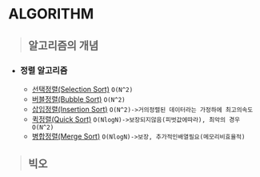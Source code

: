 # ALGORITHM

> ## 알고리즘의 개념

- ### 정렬 알고리즘
  - [선택정렬(Selection Sort)](https://github.com/euijunh/algorithm/blob/main/sort-selection-sort.md) `O(N^2)`
  - [버블정렬(Bubble Sort)](https://github.com/euijunh/algorithm/blob/main/sort-bubble-sort.md) `O(N^2)`
  - [삽입정렬(Insertion Sort)](https://github.com/euijunh/algorithm/blob/main/sort-insertion-sort.md) `O(N^2)->거의정렬된 데이터라는 가정하에 최고의속도`
  - [퀵정렬(Quick Sort)](https://github.com/euijunh/algorithm/blob/main/sort-quick-sort.md) `O(NlogN)->보장되지않음(피벗값에따라), 최악의 경우 O(N^2)`
  - [병합정렬(Merge Sort)](https://github.com/euijunh/algorithm/blob/main/sort-merge-sort.md) `O(NlogN)->보장, 추가적인배열필요(메모리비효율적)`


> ## 빅오
